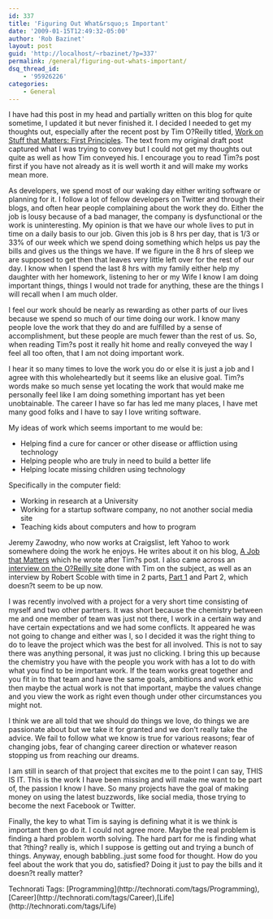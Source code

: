 ```yaml
---
id: 337
title: 'Figuring Out What&rsquo;s Important'
date: '2009-01-15T12:49:32-05:00'
author: 'Rob Bazinet'
layout: post
guid: 'http://localhost/~rbazinet/?p=337'
permalink: /general/figuring-out-whats-important/
dsq_thread_id:
    - '95926226'
categories:
    - General
---
```


I have had this post in my head and partially written on this blog for quite sometime, I updated it but never finished it. I decided I needed to get my thoughts out, especially after the recent post by Tim O?Reilly titled, [Work on Stuff that Matters: First Principles](http://radar.oreilly.com/2009/01/work-on-stuff-that-matters-fir.html). The text from my original draft post captured what I was trying to convey but I could not get my thoughts out quite as well as how Tim conveyed his. I encourage you to read Tim?s post first if you have not already as it is well worth it and will make my works mean more.

As developers, we spend most of our waking day either writing software or planning for it. I follow a lot of fellow developers on Twitter and through their blogs, and often hear people complaining about the work they do. Either the job is lousy because of a bad manager, the company is dysfunctional or the work is uninteresting. My opinion is that we have our whole lives to put in time on a daily basis to our job. Given this job is 8 hrs per day, that is 1/3 or 33% of our week which we spend doing something which helps us pay the bills and gives us the things we have. If we figure in the 8 hrs of sleep we are supposed to get then that leaves very little left over for the rest of our day. I know when I spend the last 8 hrs with my family either help my daughter with her homework, listening to her or my Wife I know I am doing important things, things I would not trade for anything, these are the things I will recall when I am much older.

I feel our work should be nearly as rewarding as other parts of our lives because we spend so much of our time doing our work. I know many people love the work that they do and are fulfilled by a sense of accomplishment, but these people are much fewer than the rest of us. So, when reading Tim?s post it really hit home and really conveyed the way I feel all too often, that I am not doing important work.

I hear it so many times to love the work you do or else it is just a job and I agree with this wholeheartedly but it seems like an elusive goal. Tim?s words make so much sense yet locating the work that would make me personally feel like I am doing something important has yet been unobtainable. The career I have so far has led me many places, I have met many good folks and I have to say I love writing software.

My ideas of work which seems important to me would be:

- Helping find a cure for cancer or other disease or affliction using technology
- Helping people who are truly in need to build a better life
- Helping locate missing children using technology
 
Specifically in the computer field:

- Working in research at a University
- Working for a startup software company, no not another social media site
- Teaching kids about computers and how to program
 
Jeremy Zawodny, who now works at Craigslist, left Yahoo to work somewhere doing the work he enjoys. He writes about it on his blog, [A Job that Matters](http://jeremy.zawodny.com/blog/archives/010853.html) which he wrote after Tim?s post. I also came across an [interview on the O?Reilly site](http://radar.oreilly.com/2009/01/work-on-stuff-that-matters-interview-tim-oreilly.html) done with Tim on the subject, as well as an interview by Robert Scoble with time in 2 parts, [Part 1](http://www.fastcompany.tv/video/part-i-tim-o-reilly-steers-us-a-post-web-20-world) and Part 2, which doesn?t seem to be up now.

I was recently involved with a project for a very short time consisting of myself and two other partners. It was short because the chemistry between me and one member of team was just not there, I work in a certain way and have certain expectations and we had some conflicts. It appeared he was not going to change and either was I, so I decided it was the right thing to do to leave the project which was the best for all involved. This is not to say there was anything personal, it was just no clicking. I bring this up because the chemistry you have with the people you work with has a lot to do with what you find to be important work. If the team works great together and you fit in to that team and have the same goals, ambitions and work ethic then maybe the actual work is not that important, maybe the values change and you view the work as right even though under other circumstances you might not.

I think we are all told that we should do things we love, do things we are passionate about but we take it for granted and we don't really take the advice. We fail to follow what we know is true for various reasons; fear of changing jobs, fear of changing career direction or whatever reason stopping us from reaching our dreams.

I am still in search of that project that excites me to the point I can say, THIS IS IT. This is the work I have been missing and will make me want to be part of, the passion I know I have. So many projects have the goal of making money on using the latest buzzwords, like social media, those trying to become the next Facebook or Twitter.

Finally, the key to what Tim is saying is defining what it is we think is important then go do it. I could not agree more. Maybe the real problem is finding a hard problem worth solving. The hard part for me is finding what that ?thing? really is, which I suppose is getting out and trying a bunch of things. Anyway, enough babbling..just some food for thought. How do you feel about the work that you do, satisfied? Doing it just to pay the bills and it doesn?t really matter?

<div class="wlWriterEditableSmartContent" id="scid:0767317B-992E-4b12-91E0-4F059A8CECA8:db70a26e-f8cd-4a8a-ac45-f85fa4081812" style="padding-right: 0px; display: inline; padding-left: 0px; float: none; padding-bottom: 0px; margin: 0px; padding-top: 0px">Technorati Tags: [Programming](http://technorati.com/tags/Programming),[Career](http://technorati.com/tags/Career),[Life](http://technorati.com/tags/Life)</div>